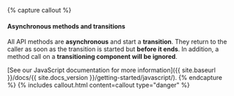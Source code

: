{% capture callout %}
#### Asynchronous methods and transitions

All API methods are **asynchronous** and start a **transition**. They return to the caller as soon as the transition is started but **before it ends**. In addition, a method call on a **transitioning component will be ignored**.

[See our JavaScript documentation for more information]({{ site.baseurl }}/docs/{{ site.docs_version }}/getting-started/javascript/).
{% endcapture %}
{% includes callout.html content=callout type="danger" %}
